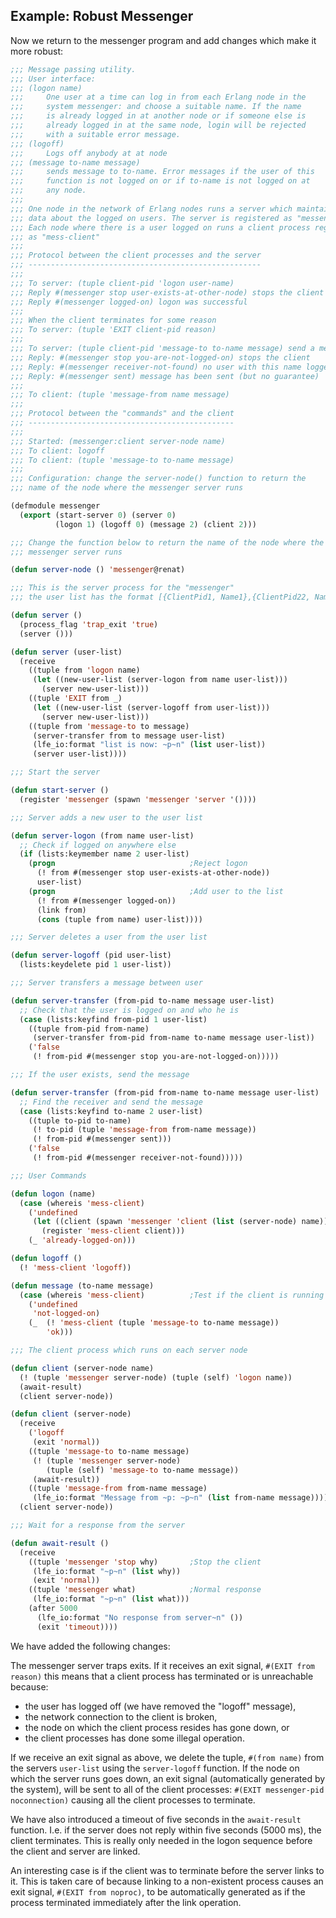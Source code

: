 ## Example: Robust Messenger

Now we return to the messenger program and add changes which make it more robust:

```lisp
;;; Message passing utility.  
;;; User interface:
;;; (logon name)
;;;     One user at a time can log in from each Erlang node in the
;;;     system messenger: and choose a suitable name. If the name
;;;     is already logged in at another node or if someone else is
;;;     already logged in at the same node, login will be rejected
;;;     with a suitable error message.
;;; (logoff)
;;;     Logs off anybody at at node
;;; (message to-name message)
;;;     sends message to to-name. Error messages if the user of this 
;;;     function is not logged on or if to-name is not logged on at
;;;     any node.
;;;
;;; One node in the network of Erlang nodes runs a server which maintains
;;; data about the logged on users. The server is registered as "messenger"
;;; Each node where there is a user logged on runs a client process registered
;;; as "mess-client" 
;;;
;;; Protocol between the client processes and the server
;;; ----------------------------------------------------
;;; 
;;; To server: (tuple client-pid 'logon user-name)
;;; Reply #(messenger stop user-exists-at-other-node) stops the client
;;; Reply #(messenger logged-on) logon was successful
;;;
;;; When the client terminates for some reason
;;; To server: (tuple 'EXIT client-pid reason)
;;;
;;; To server: (tuple client-pid 'message-to to-name message) send a message
;;; Reply: #(messenger stop you-are-not-logged-on) stops the client
;;; Reply: #(messenger receiver-not-found) no user with this name logged on
;;; Reply: #(messenger sent) message has been sent (but no guarantee)
;;;
;;; To client: (tuple 'message-from name message)
;;;
;;; Protocol between the "commands" and the client
;;; ----------------------------------------------
;;;
;;; Started: (messenger:client server-node name)
;;; To client: logoff
;;; To client: (tuple 'message-to to-name message)
;;;
;;; Configuration: change the server-node() function to return the
;;; name of the node where the messenger server runs

(defmodule messenger
  (export (start-server 0) (server 0)
          (logon 1) (logoff 0) (message 2) (client 2)))

;;; Change the function below to return the name of the node where the
;;; messenger server runs

(defun server-node () 'messenger@renat)

;;; This is the server process for the "messenger"
;;; the user list has the format [{ClientPid1, Name1},{ClientPid22, Name2},...]

(defun server ()
  (process_flag 'trap_exit 'true)
  (server ()))

(defun server (user-list)
  (receive
    ((tuple from 'logon name)
     (let ((new-user-list (server-logon from name user-list)))
       (server new-user-list)))
    ((tuple 'EXIT from _)
     (let ((new-user-list (server-logoff from user-list)))
       (server new-user-list)))
    ((tuple from 'message-to to message)
     (server-transfer from to message user-list)
     (lfe_io:format "list is now: ~p~n" (list user-list))
     (server user-list))))

;;; Start the server

(defun start-server ()
  (register 'messenger (spawn 'messenger 'server '())))

;;; Server adds a new user to the user list

(defun server-logon (from name user-list)
  ;; Check if logged on anywhere else
  (if (lists:keymember name 2 user-list)
    (progn                              ;Reject logon
      (! from #(messenger stop user-exists-at-other-node))
      user-list)
    (progn                              ;Add user to the list
      (! from #(messenger logged-on))
      (link from)
      (cons (tuple from name) user-list))))

;;; Server deletes a user from the user list

(defun server-logoff (pid user-list)
  (lists:keydelete pid 1 user-list))

;;; Server transfers a message between user

(defun server-transfer (from-pid to-name message user-list)
  ;; Check that the user is logged on and who he is
  (case (lists:keyfind from-pid 1 user-list)
    ((tuple from-pid from-name)
     (server-transfer from-pid from-name to-name message user-list))
    ('false
     (! from-pid #(messenger stop you-are-not-logged-on)))))

;;; If the user exists, send the message

(defun server-transfer (from-pid from-name to-name message user-list)
  ;; Find the receiver and send the message
  (case (lists:keyfind to-name 2 user-list)
    ((tuple to-pid to-name)
     (! to-pid (tuple 'message-from from-name message))
     (! from-pid #(messenger sent)))
    ('false
     (! from-pid #(messenger receiver-not-found)))))

;;; User Commands

(defun logon (name)
  (case (whereis 'mess-client)
    ('undefined
     (let ((client (spawn 'messenger 'client (list (server-node) name))))
       (register 'mess-client client)))
    (_ 'already-logged-on)))

(defun logoff ()
  (! 'mess-client 'logoff))

(defun message (to-name message)
  (case (whereis 'mess-client)          ;Test if the client is running
    ('undefined
     'not-logged-on)
    (_  (! 'mess-client (tuple 'message-to to-name message))
        'ok)))

;;; The client process which runs on each server node

(defun client (server-node name)
  (! (tuple 'messenger server-node) (tuple (self) 'logon name))
  (await-result)
  (client server-node))

(defun client (server-node)
  (receive
    ('logoff
     (exit 'normal))
    ((tuple 'message-to to-name message)
     (! (tuple 'messenger server-node)
        (tuple (self) 'message-to to-name message))
     (await-result))
    ((tuple 'message-from from-name message)
     (lfe_io:format "Message from ~p: ~p~n" (list from-name message))))
  (client server-node))

;;; Wait for a response from the server

(defun await-result ()
  (receive
    ((tuple 'messenger 'stop why)       ;Stop the client 
     (lfe_io:format "~p~n" (list why))
     (exit 'normal))
    ((tuple 'messenger what)            ;Normal response
     (lfe_io:format "~p~n" (list what)))
    (after 5000
      (lfe_io:format "No response from server~n" ())
      (exit 'timeout))))
```

We have added the following changes:

The messenger server traps exits. If it receives an exit signal, ``#(EXIT from reason)`` this means that a client process has terminated or is unreachable because:

- the user has logged off (we have removed the "logoff" message),
- the network connection to the client is broken,
- the node on which the client process resides has gone down, or
- the client processes has done some illegal operation.

If we receive an exit signal as above, we delete the tuple, ``#(from name)`` from the servers ``user-list`` using the ``server-logoff`` function. If the node on which the server runs goes down, an exit signal (automatically generated by the system), will be sent to all of the client processes: ``#(EXIT messenger-pid noconnection)`` causing all the client processes to terminate.

We have also introduced a timeout of five seconds in the ``await-result`` function. I.e. if the server does not reply within five seconds (5000 ms), the client terminates. This is really only needed in the logon sequence before the client and server are linked.

An interesting case is if the client was to terminate before the server links to it. This is taken care of because linking to a non-existent process causes an exit signal, ``#(EXIT from noproc)``, to be automatically generated as if the process terminated immediately after the link operation.

